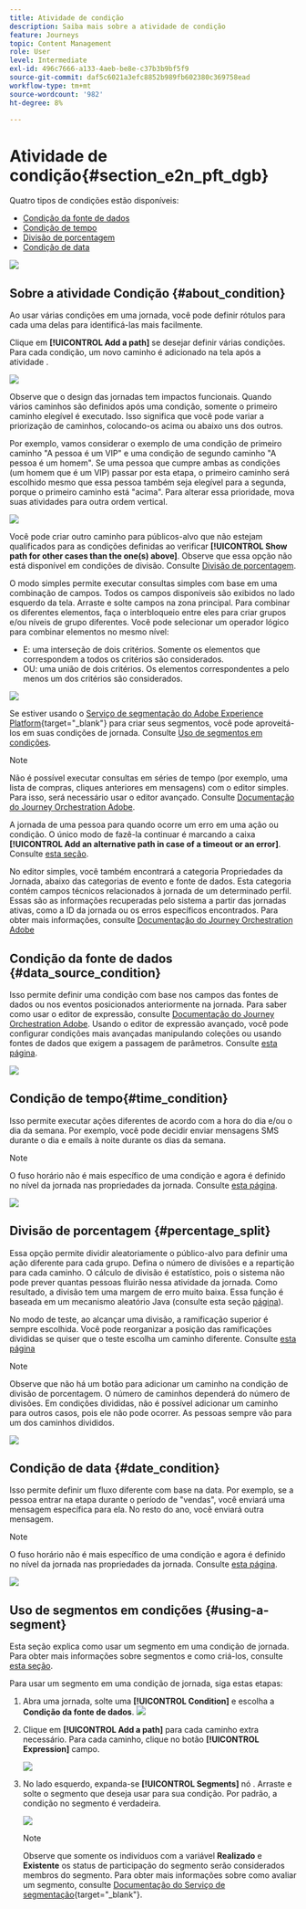 ```yaml
---
title: Atividade de condição
description: Saiba mais sobre a atividade de condição
feature: Journeys
topic: Content Management
role: User
level: Intermediate
exl-id: 496c7666-a133-4aeb-be8e-c37b3b9bf5f9
source-git-commit: daf5c6021a3efc8852b989fb602380c369758ead
workflow-type: tm+mt
source-wordcount: '982'
ht-degree: 8%

---
```


# Atividade de condição{#section_e2n_pft_dgb}

Quatro tipos de condições estão disponíveis:

* [Condição da fonte de dados](#data_source_condition)
* [Condição de tempo](#time_condition)
* [Divisão de porcentagem](#percentage_split)
* [Condição de data](#date_condition)

![](../assets/journey49.png)

## Sobre a atividade Condição {#about_condition}

Ao usar várias condições em uma jornada, você pode definir rótulos para cada uma delas para identificá-las mais facilmente.

Clique em **[!UICONTROL Add a path]** se desejar definir várias condições. Para cada condição, um novo caminho é adicionado na tela após a atividade .

![](../assets/journey47.png)

Observe que o design das jornadas tem impactos funcionais. Quando vários caminhos são definidos após uma condição, somente o primeiro caminho elegível é executado. Isso significa que você pode variar a priorização de caminhos, colocando-os acima ou abaixo uns dos outros.

Por exemplo, vamos considerar o exemplo de uma condição de primeiro caminho &quot;A pessoa é um VIP&quot; e uma condição de segundo caminho &quot;A pessoa é um homem&quot;. Se uma pessoa que cumpre ambas as condições (um homem que é um VIP) passar por esta etapa, o primeiro caminho será escolhido mesmo que essa pessoa também seja elegível para a segunda, porque o primeiro caminho está &quot;acima&quot;. Para alterar essa prioridade, mova suas atividades para outra ordem vertical.

![](../assets/journey48.png)

Você pode criar outro caminho para públicos-alvo que não estejam qualificados para as condições definidas ao verificar **[!UICONTROL Show path for other cases than the one(s) above]**. Observe que essa opção não está disponível em condições de divisão. Consulte [Divisão de porcentagem](#percentage_split).

O modo simples permite executar consultas simples com base em uma combinação de campos. Todos os campos disponíveis são exibidos no lado esquerdo da tela. Arraste e solte campos na zona principal. Para combinar os diferentes elementos, faça o interbloqueio entre eles para criar grupos e/ou níveis de grupo diferentes. Você pode selecionar um operador lógico para combinar elementos no mesmo nível:

* E: uma interseção de dois critérios. Somente os elementos que correspondem a todos os critérios são considerados.
* OU: uma união de dois critérios. Os elementos correspondentes a pelo menos um dos critérios são considerados.

![](../assets/journey64.png)

Se estiver usando o [Serviço de segmentação do Adobe Experience Platform](https://experienceleague.adobe.com/docs/experience-platform/segmentation/home.html){target=&quot;_blank&quot;} para criar seus segmentos, você pode aproveitá-los em suas condições de jornada. Consulte [Uso de segmentos em condições](../building-journeys/condition-activity.md#using-a-segment).


>[!NOTE]
>
>Não é possível executar consultas em séries de tempo (por exemplo, uma lista de compras, cliques anteriores em mensagens) com o editor simples. Para isso, será necessário usar o editor avançado. Consulte [Documentação do Journey Orchestration Adobe](expression/expressionadvanced.md).

A jornada de uma pessoa para quando ocorre um erro em uma ação ou condição. O único modo de fazê-la continuar é marcando a caixa **[!UICONTROL Add an alternative path in case of a timeout or an error]**. Consulte [esta seção](../building-journeys/using-the-journey-designer.md#paths).

No editor simples, você também encontrará a categoria Propriedades da Jornada, abaixo das categorias de evento e fonte de dados. Esta categoria contém campos técnicos relacionados à jornada de um determinado perfil. Essas são as informações recuperadas pelo sistema a partir das jornadas ativas, como a ID da jornada ou os erros específicos encontrados. Para obter mais informações, consulte [Documentação do Journey Orchestration Adobe](expression/journey-properties.md)

## Condição da fonte de dados {#data_source_condition}

Isso permite definir uma condição com base nos campos das fontes de dados ou nos eventos posicionados anteriormente na jornada. Para saber como usar o editor de expressão, consulte [Documentação do Journey Orchestration Adobe](expression/expressionadvanced.md). Usando o editor de expressão avançado, você pode configurar condições mais avançadas manipulando coleções ou usando fontes de dados que exigem a passagem de parâmetros. Consulte [esta página](../datasource/external-data-sources.md).

![](../assets/journey50.png)

## Condição de tempo{#time_condition}

Isso permite executar ações diferentes de acordo com a hora do dia e/ou o dia da semana. Por exemplo, você pode decidir enviar mensagens SMS durante o dia e emails à noite durante os dias da semana.

>[!NOTE]
>
>O fuso horário não é mais específico de uma condição e agora é definido no nível da jornada nas propriedades da jornada. Consulte [esta página](../building-journeys/timezone-management.md).

![](../assets/journey51.png)

## Divisão de porcentagem {#percentage_split}

Essa opção permite dividir aleatoriamente o público-alvo para definir uma ação diferente para cada grupo. Defina o número de divisões e a repartição para cada caminho. O cálculo de divisão é estatístico, pois o sistema não pode prever quantas pessoas fluirão nessa atividade da jornada. Como resultado, a divisão tem uma margem de erro muito baixa. Essa função é baseada em um mecanismo aleatório Java (consulte esta seção [página](https://docs.oracle.com/javase/7/docs/api/java/util/Random.html)).

No modo de teste, ao alcançar uma divisão, a ramificação superior é sempre escolhida. Você pode reorganizar a posição das ramificações divididas se quiser que o teste escolha um caminho diferente. Consulte [esta página](../building-journeys/testing-the-journey.md)

>[!NOTE]
>
>Observe que não há um botão para adicionar um caminho na condição de divisão de porcentagem. O número de caminhos dependerá do número de divisões. Em condições divididas, não é possível adicionar um caminho para outros casos, pois ele não pode ocorrer. As pessoas sempre vão para um dos caminhos divididos.

![](../assets/journey52.png)

## Condição de data {#date_condition}

Isso permite definir um fluxo diferente com base na data. Por exemplo, se a pessoa entrar na etapa durante o período de &quot;vendas&quot;, você enviará uma mensagem específica para ela. No resto do ano, você enviará outra mensagem.

>[!NOTE]
>
>O fuso horário não é mais específico de uma condição e agora é definido no nível da jornada nas propriedades da jornada. Consulte [esta página](../building-journeys/timezone-management.md).

![](../assets/journey53.png)

<!--
## Profile cap {#profile_cap}

Use this condition type to set a maximum number of profiles for a journey path. When this limit is reached, the selected profiles take a second path.

You can use this condition type to ramp up the volume of your deliveries. For example, you might have recently moved to another email service provider, IP address, or email domain or subdomain. Using this feature, you can establish your reputation as a sender and avoid that your deliveries be blocked or moved to the spam folder of the recipients' mailbox. Learn more with this [use case](ramp-up-deliveries-uc.md).

The default cap is 1000. You must set an integer value that is greater than or equal to 1.

The counter applies only to the selected journey version. By default, the counter is reset to zero after 180 days. After a reset, the selected profiles take the first path again until the counter limit is reached. You can gradually increase this limit up to the total number of your subscribers. After your IP has warmed up, you can remove this condition.

The first path always has priority over the second path, even if you move the second path above the first path on the journey canvas.

![](../assets/profile-cap-condition.png)
-->

## Uso de segmentos em condições {#using-a-segment}

Esta seção explica como usar um segmento em uma condição de jornada. Para obter mais informações sobre segmentos e como criá-los, consulte [esta seção](../segment/about-segments.md).

Para usar um segmento em uma condição de jornada, siga estas etapas:

1. Abra uma jornada, solte uma **[!UICONTROL Condition]** e escolha a **Condição da fonte de dados**.
   ![](../assets/journey47.png)

1. Clique em **[!UICONTROL Add a path]** para cada caminho extra necessário. Para cada caminho, clique no botão **[!UICONTROL Expression]** campo.

   ![](../assets/segment3.png)

1. No lado esquerdo, expanda-se **[!UICONTROL Segments]** nó . Arraste e solte o segmento que deseja usar para sua condição. Por padrão, a condição no segmento é verdadeira.

   ![](../assets/segment4.png)

   >[!NOTE]
   >
   >Observe que somente os indivíduos com a variável **Realizado** e **Existente** os status de participação do segmento serão considerados membros do segmento. Para obter mais informações sobre como avaliar um segmento, consulte [Documentação do Serviço de segmentação](https://experienceleague.adobe.com/docs/experience-platform/segmentation/tutorials/evaluate-a-segment.html#interpret-segment-results){target=&quot;_blank&quot;}.
